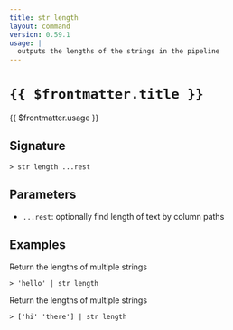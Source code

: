 ```yaml
---
title: str length
layout: command
version: 0.59.1
usage: |
  outputs the lengths of the strings in the pipeline
---
```


# `{{ $frontmatter.title }}`

<div style='white-space: pre-wrap;'>{{ $frontmatter.usage }}</div>

## Signature

```> str length ...rest```

## Parameters

 -  `...rest`: optionally find length of text by column paths

## Examples

Return the lengths of multiple strings
```shell
> 'hello' | str length
```

Return the lengths of multiple strings
```shell
> ['hi' 'there'] | str length
```

